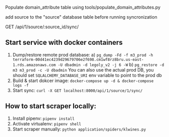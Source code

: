 Populate domain_attribute table using tools/populate_domain_attributes.py

add source to the "source" database table before running syncronization


GET /api/1/source/:source_id/sync/


## Start service with docker containers
1. Dump/restore remote prod database:
    a) `pg_dump -Fd -f m3_prod -h terraform-00d41ec4239d29679706e2f698.cm1wf8rz8bru.us-east-1.rds.amazonaws.com -U dbadmin -d legoly_v2 -j 6 -W`
    b) `pg_restore -d m3 m3_prod -c -U dbadmin`
    You can also use the actual prod DB, you should set `SQLALCHEMY_DATABASE_URI` env variable to point to the prod db
2. Build & start dokcer image: `docker-compose up -d & docker-compose logs -f`
3. Start sync: `curl -X GET localhost:8000/api/1/source/1/sync/`

## How to start scraper locally:
1. Install pipenv: `pipenv install`
2. Activate virtualenv: `pipenv shell`
3. Start scraper manually:
    `python application/spiders/klwines.py`
    
